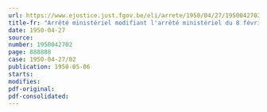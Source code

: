 ```yaml
---
url: https://www.ejustice.just.fgov.be/eli/arrete/1950/04/27/1950042702/justel
title-fr: "Arrêté ministériel modifiant l'arrêté ministériel du 8 février 1950, portant interdiction de l'exposition en vente de volailles aux foires et marchés"
date: 1950-04-27
source:
number: 1950042702
page: 888888
case: 1950-04-27/02
publication: 1950-05-06
starts:
modifies:
pdf-original:
pdf-consolidated:
---
```


